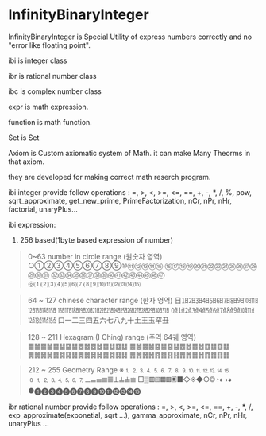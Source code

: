 # InfinityBinaryInteger
InfinityBinaryInteger is Special Utility of express numbers correctly and no "error like floating point".

ibi is integer class

ibr is rational number class

ibc is complex number class

expr is math expression.

function is math function.

Set is Set

Axiom is Custom axiomatic system of Math. it can make Many Theorms in that axiom.

they are developed for making correct math reserch program.

ibi integer provide follow operations
: =, >, <, >=, <=, ==, +, -, *, /, %, pow, sqrt_approximate, get_new_prime, PrimeFactorization, nCr, nPr, nHr, factorial, unaryPlus...

ibi expression:
1. 256 based(1byte based expression of number)
> 0~63 number in circle range (원숫자 영역)
○①②③④⑤⑥⑦⑧⑨⑩⑪⑫⑬⑭⑮
⑯⑰⑱⑲⑳㉑㉒㉓㉔㉕㉖㉗㉘㉙㉚㉛
㉜㉝㉞㉟㊱㊲㊳㊴㊵㊶㊷㊸㊹㊺㊻㊼
◎⑴⑵⑶⑷⑸⑹⑺⑻⑼⑽⑾⑿⒀⒁⒂

>64 ~ 127 chinese character range (한자 영역)
日㏠㏡㏢㏣㏤㏥㏦㏧㏨㏩㏪㏫㏬㏭㏮
㏯㏰㏱㏲㏳㏴㏵㏶㏷㏸㏹㏺㏻㏼㏽㏾
㍘㍙㍚㍛㍜㍝㍞㍟㍠㍡㍢㍣㍤㍥㍦㍧
口一二三四五六七八九十土王玉罕丑

>128 ~ 211 Hexagram (I Ching) range (주역 64궤 영역)
䷀䷪䷍䷡䷈䷄䷙䷊䷉䷹䷥䷵䷼䷻䷨䷒
䷌䷰䷝䷶䷤䷾䷕䷣䷘䷐䷔䷲䷩䷂䷚䷗
䷫䷛䷱䷟䷸䷯䷑䷭䷅䷮䷿䷧䷺䷜䷃䷆
䷠䷞䷷䷽䷴䷦䷳䷎䷋䷬䷢䷏䷓䷇䷖䷁

>212 ~ 255 Geometry Range
※⒈⒉⒊⒋⒌⒍⒎⒏⒐⒑⒒⒓⒔⒕⒖
🄁🄂🄃🄄🄅🄆🄇🄈𝍠𝍡𝍢𝍣𝍤𝍥𝍦𝍧𝍨
□▒▥▨▦▩▣■◇◈◆○◎◔◐◑◕
●❶❷❸❹❺❻❼❽❾❿⓫⓬⓭⓮⓯

ibr rational number provide follow operations
: =, >, <, >=, <=, ==, +, -, *, /, exp_approximate(exponetial, sqrt ...), gamma_approximate, nCr, nPr, nHr, unaryPlus ...
